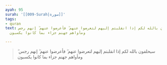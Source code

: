 ```yaml
---
ayah: 95
surah: '[[009-Surah|سورة]]'
tags:
- quran
text: سيحلفون بالله لكم إذا انقلبتم إليهم لتعرضوا عنهم ۖ فأعرضوا عنهم ۖ إنهم رجس ۖ
  ومأواهم جهنم جزاء بما كانوا يكسبون

---
```

> سيحلفون بالله لكم إذا انقلبتم إليهم لتعرضوا عنهم ۖ فأعرضوا عنهم ۖ إنهم رجس ۖ ومأواهم جهنم جزاء بما كانوا يكسبون

